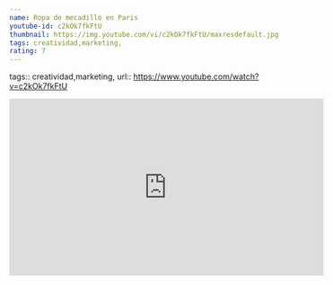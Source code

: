 ```yaml
---
name: Ropa de mecadillo en Paris
youtube-id: c2kOk7fkFtU
thumbnail: https://img.youtube.com/vi/c2kOk7fkFtU/maxresdefault.jpg
tags: creatividad,marketing,
rating: 7
---
```

tags:: creatividad,marketing,
url:: https://www.youtube.com/watch?v=c2kOk7fkFtU

<iframe width='560' height='315' src='https://www.youtube.com/embed/c2kOk7fkFtU' title='YouTube video player' frameborder='0' allow='accelerometer; autoplay; clipboard-write; encrypted-media; gyroscope; picture-in-picture; web-share' allowfullscreen></iframe>


